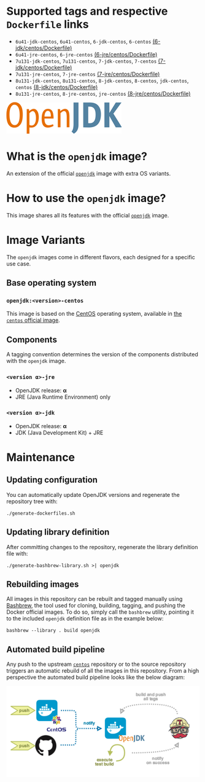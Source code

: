 # Supported tags and respective `Dockerfile` links

* `6u41-jdk-centos`, `6u41-centos`, `6-jdk-centos`, `6-centos` [(6-jdk/centos/Dockerfile)](https://github.com/antoineco/openjdk/blob/0b088859625ab1775c6c8942650de32114f29a14/6-jdk/centos/Dockerfile)
* `6u41-jre-centos`, `6-jre-centos` [(6-jre/centos/Dockerfile)](https://github.com/antoineco/openjdk/blob/0b088859625ab1775c6c8942650de32114f29a14/6-jre/centos/Dockerfile)
* `7u131-jdk-centos`, `7u131-centos`, `7-jdk-centos`, `7-centos` [(7-jdk/centos/Dockerfile)](https://github.com/antoineco/openjdk/blob/0b088859625ab1775c6c8942650de32114f29a14/7-jdk/centos/Dockerfile)
* `7u131-jre-centos`, `7-jre-centos` [(7-jre/centos/Dockerfile)](https://github.com/antoineco/openjdk/blob/0b088859625ab1775c6c8942650de32114f29a14/7-jre/centos/Dockerfile)
* `8u131-jdk-centos`, `8u131-centos`, `8-jdk-centos`, `8-centos`, `jdk-centos`, `centos` [(8-jdk/centos/Dockerfile)](https://github.com/antoineco/openjdk/blob/d18ee93c11d6830c8b5724348a77feafe8e87d49/8-jdk/centos/Dockerfile)
* `8u131-jre-centos`, `8-jre-centos`, `jre-centos` [(8-jre/centos/Dockerfile)](https://github.com/antoineco/openjdk/blob/d18ee93c11d6830c8b5724348a77feafe8e87d49/8-jre/centos/Dockerfile)

![logo](https://raw.githubusercontent.com/antoineco/openjdk/master/logo.png)

# What is the `openjdk` image?

An extension of the official [`openjdk`][docker-openjdk] image with extra OS variants.

# How to use the `openjdk` image?

This image shares all its features with the official [`openjdk`][docker-openjdk] image.

# Image Variants

The `openjdk` images come in different flavors, each designed for a specific use case.

## Base operating system

### `openjdk:<version>-centos`

This image is based on the [CentOS](https://www.centos.org/) operating system, available in [the `centos` official image][docker-centos].

## Components

A tagging convention determines the version of the components distributed with the `openjdk` image.

### `<version α>-jre`

* OpenJDK release: **α**
* JRE (Java Runtime Environment) only

### `<version α>-jdk`

* OpenJDK release: **α**
* JDK (Java Development Kit) + JRE

# Maintenance

## Updating configuration

You can automatically update OpenJDK versions and regenerate the repository tree with:

```
./generate-dockerfiles.sh
```

## Updating library definition

After committing changes to the repository, regenerate the library definition file with:

```
./generate-bashbrew-library.sh >| openjdk
```

## Rebuilding images

All images in this repository can be rebuilt and tagged manually using [Bashbrew][bashbrew], the tool used for cloning, building, tagging, and pushing the Docker official images. To do so, simply call the `bashbrew` utility, pointing it to the included `openjdk` definition file as in the example below:

```
bashbrew --library . build openjdk
```

## Automated build pipeline

Any push to the upstream [`centos`][docker-centos] repository or to the source repository triggers an automatic rebuild of all the images in this repository. From a high perspective the automated build pipeline looks like the below diagram:

![Automated build pipeline][pipeline]


[banner]: https://raw.githubusercontent.com/antoineco/openjdk/master/logo.png
[docker-openjdk]: https://hub.docker.com/_/openjdk/
[docker-centos]: https://hub.docker.com/_/centos/
[bashbrew]: https://github.com/docker-library/official-images/blob/master/bashbrew/README.md
[pipeline]: https://raw.githubusercontent.com/antoineco/openjdk/master/build_pipeline.png

